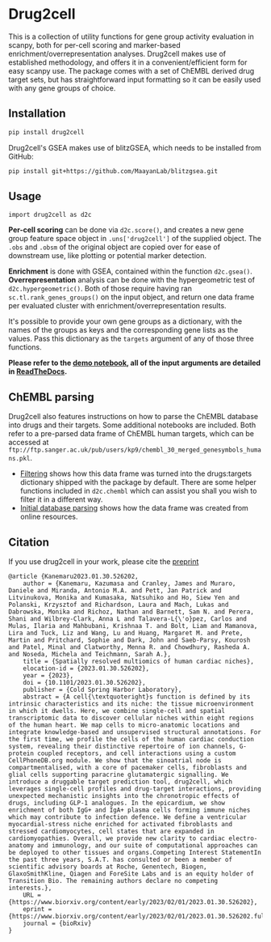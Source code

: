 # Drug2cell

This is a collection of utility functions for gene group activity evaluation in scanpy, both for per-cell scoring and marker-based enrichment/overrepresentation analyses. Drug2cell makes use of established methodology, and offers it in a convenient/efficient form for easy scanpy use. The package comes with a set of ChEMBL derived drug target sets, but has straightforward input formatting so it can be easily used with any gene groups of choice.

## Installation

```bash
pip install drug2cell
```

Drug2cell's GSEA makes use of blitzGSEA, which needs to be installed from GitHub:

```bash
pip install git+https://github.com/MaayanLab/blitzgsea.git
```

## Usage

```python3
import drug2cell as d2c
```

**Per-cell scoring** can be done via `d2c.score()`, and creates a new gene group feature space object in `.uns['drug2cell']` of the supplied object. The `.obs` and `.obsm` of the original object are copied over for ease of downstream use, like plotting or potential marker detection.

**Enrichment** is done with GSEA, contained within the function `d2c.gsea()`. **Overrepresentation** analysis can be done with the hypergeometric test of `d2c.hypergeometric()`. Both of those require having ran `sc.tl.rank_genes_groups()` on the input object, and return one data frame per evaluated cluster with enrichment/overrepresentation results.

It's possible to provide your own gene groups as a dictionary, with the names of the groups as keys and the corresponding gene lists as the values. Pass this dictionary as the `targets` argument of any of those three functions.

**Please refer to the [demo notebook](https://nbviewer.org/github/Teichlab/drug2cell/blob/main/notebooks/demo.ipynb), all of the input arguments are detailed in [ReadTheDocs](https://drug2cell.readthedocs.io/en/latest/).**

## ChEMBL parsing

Drug2cell also features instructions on how to parse the ChEMBL database into drugs and their targets. Some additional notebooks are included. Both refer to a pre-parsed data frame of ChEMBL human targets, which can be accessed at `ftp://ftp.sanger.ac.uk/pub/users/kp9/chembl_30_merged_genesymbols_humans.pkl`.
 - [Filtering](https://nbviewer.org/github/Teichlab/drug2cell/blob/main/notebooks/chembl/filtering.ipynb) shows how this data frame was turned into the drugs:targets dictionary shipped with the package by default. There are some helper functions included in `d2c.chembl` which can assist you shall you wish to filter it in a different way.
 - [Initial database parsing](https://nbviewer.org/github/Teichlab/drug2cell/blob/main/notebooks/chembl/initial_database_parsing.ipynb) shows how the data frame was created from online resources.
 
## Citation

If you use drug2cell in your work, please cite the [preprint](https://www.biorxiv.org/content/10.1101/2023.01.30.526202v1)

```
@article {Kanemaru2023.01.30.526202,
	author = {Kanemaru, Kazumasa and Cranley, James and Muraro, Daniele and Miranda, Antonio M.A. and Pett, Jan Patrick and Litvinukova, Monika and Kumasaka, Natsuhiko and Ho, Siew Yen and Polanski, Krzysztof and Richardson, Laura and Mach, Lukas and Dabrowska, Monika and Richoz, Nathan and Barnett, Sam N. and Perera, Shani and Wilbrey-Clark, Anna L and Talavera-L{\'o}pez, Carlos and Mulas, Ilaria and Mahbubani, Krishnaa T. and Bolt, Liam and Mamanova, Lira and Tuck, Liz and Wang, Lu and Huang, Margaret M. and Prete, Martin and Pritchard, Sophie and Dark, John and Saeb-Parsy, Kourosh and Patel, Minal and Clatworthy, Menna R. and Chowdhury, Rasheda A. and Noseda, Michela and Teichmann, Sarah A.},
	title = {Spatially resolved multiomics of human cardiac niches},
	elocation-id = {2023.01.30.526202},
	year = {2023},
	doi = {10.1101/2023.01.30.526202},
	publisher = {Cold Spring Harbor Laboratory},
	abstract = {A cell{\textquoteright}s function is defined by its intrinsic characteristics and its niche: the tissue microenvironment in which it dwells. Here, we combine single-cell and spatial transcriptomic data to discover cellular niches within eight regions of the human heart. We map cells to micro-anatomic locations and integrate knowledge-based and unsupervised structural annotations. For the first time, we profile the cells of the human cardiac conduction system, revealing their distinctive repertoire of ion channels, G-protein coupled receptors, and cell interactions using a custom CellPhoneDB.org module. We show that the sinoatrial node is compartmentalised, with a core of pacemaker cells, fibroblasts and glial cells supporting paracrine glutamatergic signalling. We introduce a druggable target prediction tool, drug2cell, which leverages single-cell profiles and drug-target interactions, providing unexpected mechanistic insights into the chronotropic effects of drugs, including GLP-1 analogues. In the epicardium, we show enrichment of both IgG+ and IgA+ plasma cells forming immune niches which may contribute to infection defence. We define a ventricular myocardial-stress niche enriched for activated fibroblasts and stressed cardiomyocytes, cell states that are expanded in cardiomyopathies. Overall, we provide new clarity to cardiac electro-anatomy and immunology, and our suite of computational approaches can be deployed to other tissues and organs.Competing Interest StatementIn the past three years, S.A.T. has consulted or been a member of scientific advisory boards at Roche, Genentech, Biogen, GlaxoSmithKline, Qiagen and ForeSite Labs and is an equity holder of Transition Bio. The remaining authors declare no competing interests.},
	URL = {https://www.biorxiv.org/content/early/2023/02/01/2023.01.30.526202},
	eprint = {https://www.biorxiv.org/content/early/2023/02/01/2023.01.30.526202.full.pdf},
	journal = {bioRxiv}
}
```
